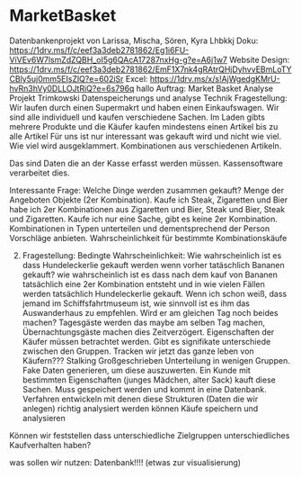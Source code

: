 # MarketBasket
Datenbankenprojekt von Larissa, Mischa, Sören, Kyra
Lhbkkj
Doku: https://1drv.ms/f/c/eef3a3deb2781862/Eg1i6FU-ViVEv6W7lsmZdZQBH_oI5g6QAcA17287nxHg-g?e=A6j1w7
Website Design: https://1drv.ms/f/c/eef3a3deb2781862/EmF1X7nk4gRAtrQHjDyhvvEBmLoTYCBly5uj0mm5EIsZlQ?e=602iSr
Excel: https://1drv.ms/x/s!AjWgedgKMrU-hvRn3hVy0DLLOJtRiQ?e=6s796q
hallo
Auftrag: 
Market Basket Analyse Projekt Trimkowski
Datenspeicherungs und analyse Technik
Fragestellung: Wir laufen durch einen Supermakrt und haben einen Einkaufswagen. 
Wir sind alle individuell und kaufen verschiedene Sachen.
Im Laden gibts mehrere Produkte und die Käufer kaufen mindestens einen Artikel bis zu alle Artikel
Für uns ist nur interessant was gekauft wird und nicht wie viel. Wie viel wird ausgeklammert.
Kombinationen aus verschiedenen Artikeln.

Das sind Daten die an der Kasse erfasst werden müssen. Kassensoftware verarbeitet dies.

Interessante Frage: Welche Dinge werden zusammen gekauft? Menge der Angeboten Objekte (2er Kombination). Kaufe ich Steak, Zigaretten und Bier habe ich 2er Kombinationen aus Zigaretten und Bier, Steak und Bier, Steak und Zigaretten. Kaufe ich nur eine Sache, gibt es keine 2er Kombination.
Kombinationen in Typen unterteilen und dementsprechend der Person Vorschläge anbieten.
Wahrscheinlichkeit für bestimmte Kombinationskäufe

2. Fragestellung: Bedingte Wahrscheinlichkeit: Wie wahrscheinlich ist es dass Hundeleckerlie gekauft werden wenn vorher tatäschlich Bananen gekauft? wie wahrscheinlich ist es dass nach dem kauf von Bananen tatsächlich eine 2er Kombination entsteht und in wie vielen Fällen werden tatsächlich Hundeleckerlie gekauft.
Wenn ich schon weiß, dass jemand im Schiffsfahrtmuseum ist, wie sinnvoll ist es ihm das Auswanderhaus zu empfehlen. Wird er am gleichen Tag noch beides machen? Tagesgäste werden das maybe am selben Tag machen, Übernachtungsgäste machen dies Zeitverzögert. Eigenschaften der Käufer müssen betrachtet werden.
Gibt es signifikate unterschiede zwischen den Gruppen. Tracken wir jetzt das ganze leben von Käufern??? Stalking Großgeschrieben
Unterteilung in wenigen Gruppen. Fake Daten generieren, um diese auszuwerten. Ein Kunde mit bestimmten Eigenschaften (junges Mädchen, alter Sack) kauft diese Sachen. Muss gespeichert werden und kommt in eine Datenbank.
Verfahren entwickeln mit denen diese Strukturen (Daten die wir anlegen) richtig analysiert werden können
Käufe speichern und analysieren

Können wir feststellen dass unterschiedliche Zielgruppen unterschiedliches Kaufverhalten haben?

was sollen wir nutzen:
Datenbank!!!!
(etwas zur visualisierung)

